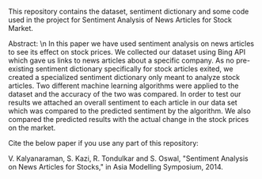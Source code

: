 This repository contains the dataset, sentiment dictionary and some code used in the project for Sentiment Analysis of News Articles for Stock Market.

Abstract:
\n  In this paper we have used sentiment analysis on news articles to see its effect on stock prices. We collected our dataset using Bing API which gave us links to news articles about a specific company. As no pre-existing sentiment dictionary specifically for stock articles exited, we created a specialized sentiment dictionary only meant to analyze stock articles. Two different machine learning algorithms were applied to the dataset and the accuracy of the two was compared. In order to test our results we attached an overall sentiment to each article in our data set which was compared to the predicted sentiment by the algorithm. We also compared the predicted results with the actual change in the stock prices on the market.



Cite the below paper if you use any part of this repository:

V. Kalyanaraman, S. Kazi, R. Tondulkar and S. Oswal, "Sentiment Analysis on News Articles for Stocks," in Asia Modelling Symposium, 2014.